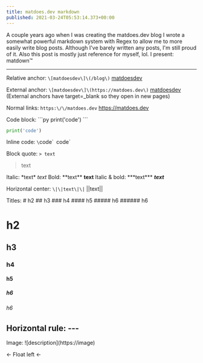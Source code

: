 ```yaml
---
title: matdoes.dev markdown
published: 2021-03-24T05:53:14.373+00:00
---
```


A couple years ago when I was creating the matdoes.dev blog I wrote a somewhat powerful markdown system with Regex to allow me to more easily write blog posts. Although I've barely written any posts, I'm still proud of it. Also this post is mostly just reference for myself, lol.
I present: matdown™

---

Relative anchor: `\[matdoesdev\]\(/blog\)` [matdoesdev](/blog)

External anchor: `\[matdoesdev\]\(https://matdoes.dev\)` [matdoesdev](https://matdoes.dev)
(External anchors have target=\_blank so they open in new pages)

Normal links: `https:\/\/matdoes.dev` https://matdoes.dev

Code block: \`\`\`py
print('code')
\`\`\`

```py
print('code')
```

Inline code: `\`code\`` `code`

Block quote: `> text`

> text

Italic: \*text\* _text_
Bold: \*\*text\*\* **text**
Italic & bold: \*\*\*text\*\*\* **_text_**

Horizontal center: `\|\|text\|\|`
||text||

Titles:
\# h2
\#\# h3
\#\#\# h4
\#\#\#\# h5
\#\#\#\#\# h6
\#\#\#\#\#\# h6

# h2

## h3

### h4

#### h5

##### h6

###### h6

## Horizontal rule: \-\-\-

Image:
!\[description](https://image)

<-
Float left
<-
